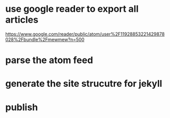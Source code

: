 

# use google reader to export all articles
https://www.google.com/reader/public/atom/user%2F11928853221429878028%2Fbundle%2Fmewmew?n=500

# parse the atom feed

# generate the site strucutre for jekyll

# publish
